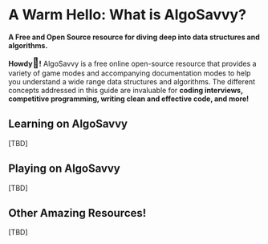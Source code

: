 # **A Warm Hello:** What is AlgoSavvy?
**A Free and Open Source resource for diving deep into data structures and algorithms.**


**Howdy<span style="font-size:20px">👋</span>!** AlgoSavvy is a free online open-source resource that provides a variety of game modes and accompanying documentation modes to help you understand a wide range data structures and algorithms. The different concepts addressed in this guide are invaluable for **coding interviews, competitive programming, writing clean and effective code, and more!**


## Learning on AlgoSavvy
[TBD]
## Playing on AlgoSavvy
[TBD]
## Other Amazing Resources!
[TBD]